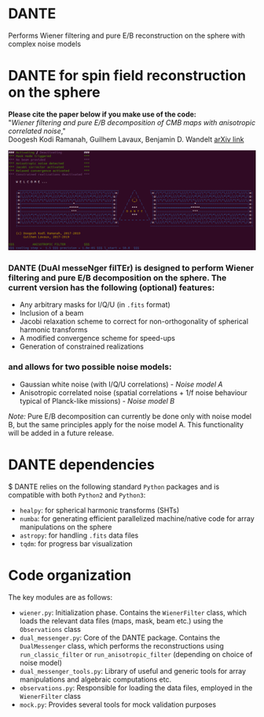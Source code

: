 # DANTE
Performs Wiener filtering and pure E/B reconstruction on the sphere with complex noise models

# DANTE for spin field reconstruction on the sphere

**Please cite the paper below if you make use of the code:**  
"*Wiener filtering and pure E/B decomposition of CMB maps with anisotropic correlated noise*,"  
Doogesh Kodi Ramanah, Guilhem Lavaux, Benjamin D. Wandelt [arXiv link](https://arxiv.org/abs/1906.10704)

<img src="Dante_cover.png" alt="Drawing" style="width: 1250px;"/>

### DANTE (DuAl messeNger filTEr) is designed to perform Wiener filtering and pure E/B decomposition on the sphere. The current version has the following (optional) features:

* Any arbitrary masks for I/Q/U (in `.fits` format)
* Inclusion of a beam
* Jacobi relaxation scheme to correct for non-orthogonality of spherical harmonic transforms
* A modified convergence scheme for speed-ups
* Generation of constrained realizations

### and allows for two possible noise models:

* Gaussian white noise (with I/Q/U correlations) - *Noise model A*
* Anisotropic correlated noise (spatial correlations + 1/f noise behaviour typical of Planck-like missions) - *Noise model B*

*Note:* Pure E/B decomposition can currently be done only with noise model B, but the same principles apply for the noise model A. This functionality will be added in a future release.

# DANTE dependencies

$ DANTE relies on the following standard `Python` packages and is compatible with both `Python2` and `Python3`:

* `healpy`: for spherical harmonic transforms (SHTs)
* `numba`: for generating efficient parallelized machine/native code for array manipulations on the sphere
* `astropy`: for handling `.fits` data files
* `tqdm`: for progress bar visualization

# Code organization

The key modules are as follows:

* `wiener.py`: Initialization phase. Contains the `WienerFilter` class, which loads the relevant data files (maps, mask, beam etc.) using the `Observations` class
* `dual_messenger.py`: Core of the $\mathrm{DANTE}$ package. Contains the `DualMessenger` class, which performs the reconstructions using `run_classic_filter` or `run_anisotropic_filter` (depending on choice of noise model)
* `dual_messenger_tools.py`: Library of useful and generic tools for array manipulations and algebraic computations etc.
* `observations.py`: Responsible for loading the data files, employed in the `WienerFilter` class
* `mock.py`: Provides several tools for mock validation purposes
